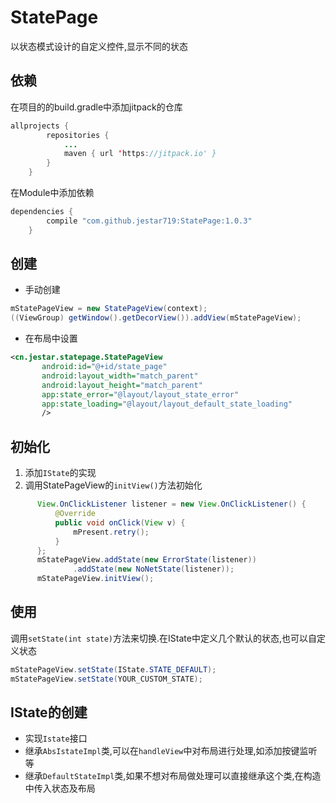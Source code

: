 # StatePage
以状态模式设计的自定义控件,显示不同的状态

## 依赖
在项目的的build.gradle中添加jitpack的仓库
```java
allprojects {
		repositories {
			...
			maven { url 'https://jitpack.io' }
		}
	}
```

在Module中添加依赖
```java
dependencies {
		compile "com.github.jestar719:StatePage:1.0.3"
	}
```

## 创建

* 手动创建

```java
mStatePageView = new StatePageView(context);
((ViewGroup) getWindow().getDecorView()).addView(mStatePageView);

```

* 在布局中设置

```xml
<cn.jestar.statepage.StatePageView
       android:id="@+id/state_page"
       android:layout_width="match_parent"
       android:layout_height="match_parent"
       app:state_error="@layout/layout_state_error"
       app:state_loading="@layout/layout_default_state_loading"
       />

```


## 初始化
1. 添加`IState`的实现
2. 调用StatePageView的`initView()`方法初始化

```java
      View.OnClickListener listener = new View.OnClickListener() {
          @Override
          public void onClick(View v) {
              mPresent.retry();
          }
      };
      mStatePageView.addState(new ErrorState(listener))
              .addState(new NoNetState(listener));
      mStatePageView.initView();
```

## 使用

调用`setState(int state)`方法来切换.在IState中定义几个默认的状态,也可以自定义状态

```java
mStatePageView.setState(IState.STATE_DEFAULT);
mStatePageView.setState(YOUR_CUSTOM_STATE);
```

## IState的创建

* 实现`Istate`接口
* 继承`AbsIstateImpl`类,可以在`handleView`中对布局进行处理,如添加按键监听等
* 继承`DefaultStateImpl`类,如果不想对布局做处理可以直接继承这个类,在构造中传入状态及布局
